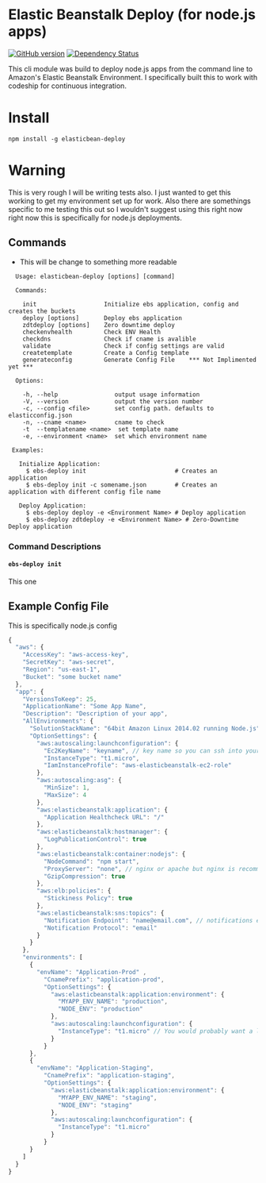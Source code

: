 # Elastic Beanstalk Deploy (for node.js apps)

[![GitHub version](https://badge.fury.io/gh/efernie%2Felasticbean-deploy.png)](http://badge.fury.io/gh/efernie%2Felasticbean-deploy)
[![Dependency Status](https://gemnasium.com/efernie/elasticbean-deploy.svg)](https://gemnasium.com/efernie/elasticbean-deploy)

This cli module was build to deploy node.js apps from the command line to Amazon's Elastic Beanstalk Environment. I specifically built this to work with codeship for continuous integration.

# Install
```npm install -g elasticbean-deploy```

# Warning
This is very rough I will be writing tests also. I just wanted to get this working to get my environment set up for work. Also there are somethings specific to me testing this out so I wouldn't suggest using this right now
right now this is specifically for node.js deployments.

## Commands
* This will be change to something more readable

```shell
  Usage: elasticbean-deploy [options] [command]

  Commands:

    init                   Initialize ebs application, config and creates the buckets
    deploy [options]       Deploy ebs application
    zdtdeploy [options]    Zero downtime deploy
    checkenvhealth         Check ENV Health
    checkdns               Check if cname is avalible
    validate               Check if config settings are valid
    createtemplate         Create a Config template
    generateconfig         Generate Config File    *** Not Implimented yet ***

  Options:

    -h, --help                output usage information
    -V, --version             output the version number
    -c, --config <file>       set config path. defaults to elasticconfig.json
    -n, --cname <name>        cname to check
    -t  --templatename <name>  set template name
    -e, --environment <name>  set which environment name

 Examples:

   Initialize Application:
     $ ebs-deploy init                         # Creates an application
     $ ebs-deploy init -c somename.json        # Creates an application with different config file name

   Deploy Application:
     $ ebs-deploy deploy -e <Environment Name> # Deploy application
     $ ebs-deploy zdtdeploy -e <Environment Name> # Zero-Downtime Deploy application

```

### Command Descriptions

#### ```ebs-deploy init```
This one


## Example Config File

This is specifically node.js config

```javascript
{
  "aws": {
    "AccessKey": "aws-access-key",
    "SecretKey": "aws-secret",
    "Region": "us-east-1",
    "Bucket": "some bucket name"
  },
  "app": {
    "VersionsToKeep": 25,
    "ApplicationName": "Some App Name",
    "Description": "Description of your app",
    "AllEnvironments": {
      "SolutionStackName": "64bit Amazon Linux 2014.02 running Node.js",
      "OptionSettings": {
        "aws:autoscaling:launchconfiguration": {
          "Ec2KeyName": "keyname", // key name so you can ssh into your instances
          "InstanceType": "t1.micro",
          "IamInstanceProfile": "aws-elasticbeanstalk-ec2-role"
        },
        "aws:autoscaling:asg": {
          "MinSize": 1,
          "MaxSize": 4
        },
        "aws:elasticbeanstalk:application": {
          "Application Healthcheck URL": "/"
        },
        "aws:elasticbeanstalk:hostmanager": {
          "LogPublicationControl": true
        },
        "aws:elasticbeanstalk:container:nodejs": {
          "NodeCommand": "npm start",
          "ProxyServer": "none", // nginx or apache but nginx is recommended
          "GzipCompression": true
        },
        "aws:elb:policies": {
          "Stickiness Policy": true
        },
        "aws:elasticbeanstalk:sns:topics": {
          "Notification Endpoint": "name@email.com", // notifications email
          "Notification Protocol": "email"
        }
      }
    },
    "environments": [
      {
        "envName": "Application-Prod" ,
          "CnamePrefix": "application-prod",
          "OptionSettings": {
            "aws:elasticbeanstalk:application:environment": {
              "MYAPP_ENV_NAME": "production",
              "NODE_ENV": "production"
            },
            "aws:autoscaling:launchconfiguration": {
              "InstanceType": "t1.micro" // You would probably want a little something bigger than a micro
            }
          }
      },
      {
        "envName": "Application-Staging",
          "CnamePrefix": "application-staging",
          "OptionSettings": {
            "aws:elasticbeanstalk:application:environment": {
              "MYAPP_ENV_NAME": "staging",
              "NODE_ENV": "staging"
            },
            "aws:autoscaling:launchconfiguration": {
              "InstanceType": "t1.micro"
            }
          }
      }
    ]
  }
}

```
